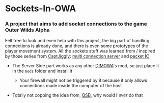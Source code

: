 # Sockets-In-OWA
### A project that aims to add socket connections to the game Outer Wilds Alpha

Fell free to look and even help with this project, the big part of handling connections is already done, and there is even some prototypes of the player movement system. 
All the sockets stuff was learned from / inspired by those series from [CaptJiggly](https://www.youtube.com/c/CaptJiggly): [multi connection server](https://www.youtube.com/watch?v=cHq2lYLA4XY) and 
[packet IO](https://www.youtube.com/watch?v=WFM0EZLE9MM&list=PLLITw-6k1t1YpH5vPPIYCKfNfLRlY_jme)

* The Server Side part works as any other [DIMOWA](https://github.com/ShoosGun/DIMOWA)'s mod, so just place it in the `mods` folder and install it
  *  Your firewall might not be triggered by it because it only allows connections made inside the computer of the host

* Totally not copping the idea from, [QSB](https://github.com/misternebula/quantum-space-buddies), why would I *ever* do that
